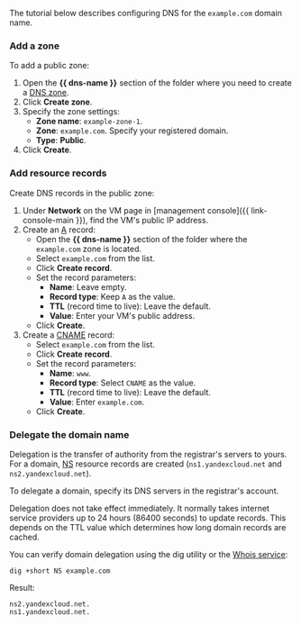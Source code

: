 The tutorial below describes configuring DNS for the `example.com` domain name.

### Add a zone

To add a public zone:

1. Open the **{{ dns-name }}** section of the folder where you need to create a [DNS zone](../../dns/concepts/dns-zone.md).
1. Click **Create zone**.
1. Specify the zone settings:
    * **Zone name**: `example-zone-1`.
    * **Zone**: `example.com`. Specify your registered domain.
    * **Type**: **Public**.
1. Click **Create**.

### Add resource records

Create DNS records in the public zone:

1. Under **Network** on the VM page in [management console]({{ link-console-main }}), find the VM's public IP address.
1. Create an [A](../../dns/concepts/resource-record.md#a) record:
    * Open the **{{ dns-name }}** section of the folder where the `example.com` zone is located.
    * Select `example.com` from the list.
    * Click **Create record**.
    * Set the record parameters:
        * **Name**: Leave empty.
        * **Record type**: Keep `A` as the value.
        * **TTL** (record time to live): Leave the default.
        * **Value**: Enter your VM's public address.
    * Click **Create**.
1. Create a [CNAME](../../dns/concepts/resource-record.md#cname) record:
    * Select `example.com` from the list.
    * Click **Create record**.
    * Set the record parameters:
        * **Name**: `www`.
        * **Record type**: Select `CNAME` as the value.
        * **TTL** (record time to live): Leave the default.
        * **Value**: Enter `example.com`.
    * Click **Create**.

### Delegate the domain name

Delegation is the transfer of authority from the registrar's servers to yours. For a domain, [NS](../../dns/concepts/resource-record.md#ns) resource records are created (`ns1.yandexcloud.net` and `ns2.yandexcloud.net`).

To delegate a domain, specify its DNS servers in the registrar's account.

Delegation does not take effect immediately. It normally takes internet service providers up to 24 hours (86400 seconds) to update records. This depends on the TTL value which determines how long domain records are cached.

You can verify domain delegation using the dig utility or the [Whois service](https://www.reg.com/whois/check_site):

```
dig +short NS example.com
```

Result:


```
ns2.yandexcloud.net.
ns1.yandexcloud.net.
```

